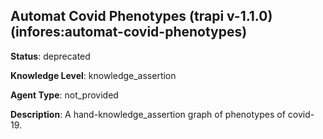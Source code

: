 [//]: # (DO NOT MANUALLY EDIT THIS FILE. IT IS GENERATED FROM A TEMPLATE.)

## Automat Covid Phenotypes (trapi v-1.1.0) (infores:automat-covid-phenotypes)

**Status**: deprecated
  
**Knowledge Level**: knowledge_assertion
  
**Agent Type**: not_provided

**Description**: A hand-knowledge_assertion graph of phenotypes of covid-19.



